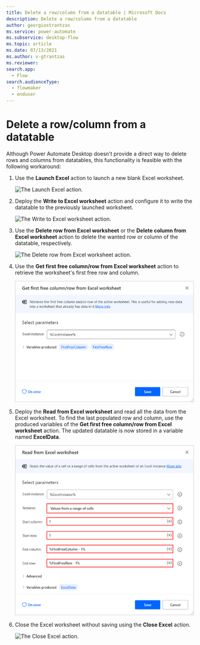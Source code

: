 ```yaml
---
title: Delete a row/column from a datatable | Microsoft Docs
description: Delete a row/column from a datatable
author: georgiostrantzas
ms.service: power-automate
ms.subservice: desktop-flow
ms.topic: article
ms.date: 07/13/2021
ms.author: v-gtrantzas
ms.reviewer:
search.app: 
  - Flow
search.audienceType: 
  - flowmaker
  - enduser
---
```


# Delete a row/column from a datatable

Although Power Automate Desktop doesn't provide a direct way to delete rows and columns from datatables, this functionality is feasible with the following workaround:

1. Use the **Launch Excel** action to launch a new blank Excel worksheet.

    ![The Launch Excel action.](media/delete-row-column-datatable/launch-excel-action.png)

1. Deploy the **Write to Excel worksheet** action and configure it to write the datatable to the previously launched worksheet.

    ![The Write to Excel worksheet action.](media/delete-row-column-datatable/write-excel-worksheet-action.png)

1. Use the **Delete row from Excel worksheet** or the **Delete column from Excel worksheet** action to delete the wanted row or column of the datatable, respectively.

    ![The Delete row from Excel worksheet action.](media/delete-row-column-datatable/delete-row-excel-worksheet-action.png)

1. Use the **Get first free column/row from Excel worksheet** action to retrieve the worksheet's first free row and column.

    ![The Get first free column/row from Excel worksheet action.](media/delete-row-column-datatable/get-first-free-column-row-excel-worksheet-action.png)

1. Deploy the **Read from Excel worksheet** and read all the data from the Excel worksheet. To find the last populated row and column, use the produced variables of the **Get first free column/row from Excel worksheet** action. The updated datatable is now stored in a variable named **ExcelData**.

    ![The Read from Excel worksheet action.](media/delete-row-column-datatable/read-excel-worksheet-action.png)

1. Close the Excel worksheet without saving using the **Close Excel** action.

    ![The Close Excel action.](media/delete-row-column-datatable/close-excel-action.png)